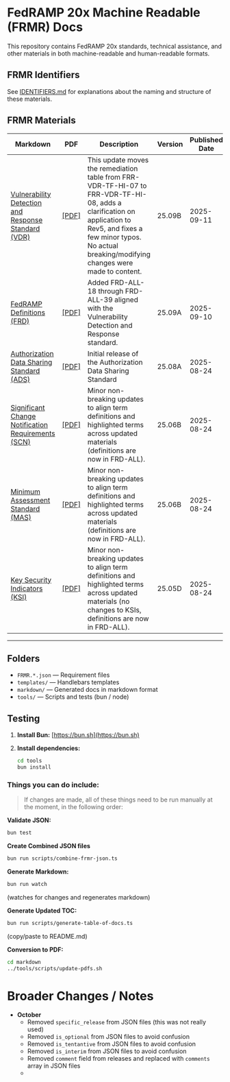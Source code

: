 # FedRAMP 20x Machine Readable (FRMR) Docs

This repository contains FedRAMP 20x standards, technical assistance, and other materials in both machine-readable and human-readable formats.

## FRMR Identifiers

See [IDENTIFIERS.md](./IDENTIFIERS.md) for explanations about the naming and structure of these materials.

## FRMR Materials

| Markdown | PDF | Description | Version | Published Date |
|-----------|---|-------------|---------|----------------|
| [Vulnerability Detection and Response Standard (VDR)](https://github.com/FedRAMP/docs/tree/main/markdown/FRMR.VDR.vulnerability-detection-and-response.md) | [[PDF]](https://github.com/FedRAMP/docs/blob/main/pdf/FRMR.VDR.vulnerability-detection-and-response.pdf) | This update moves the remediation table from FRR-VDR-TF-HI-07 to FRR-VDR-TF-HI-08, adds a clarification on application to Rev5, and fixes a few minor typos. No actual breaking/modifying changes were made to content. | 25.09B | 2025-09-11 |
| [FedRAMP Definitions (FRD)](https://github.com/FedRAMP/docs/tree/main/markdown/FRMR.FRD.fedramp-definitions.md) | [[PDF]](https://github.com/FedRAMP/docs/blob/main/pdf/FRMR.FRD.fedramp-definitions.pdf) | Added FRD-ALL-18 through FRD-ALL-39 aligned with the Vulnerability Detection and Response standard. | 25.09A | 2025-09-10 |
| [Authorization Data Sharing Standard (ADS)](https://github.com/FedRAMP/docs/tree/main/markdown/FRMR.ADS.authorization-data-sharing.md) | [[PDF]](https://github.com/FedRAMP/docs/blob/main/pdf/FRMR.ADS.authorization-data-sharing.pdf) | Initial release of the Authorization Data Sharing Standard | 25.08A | 2025-08-24 |
| [Significant Change Notification Requirements (SCN)](https://github.com/FedRAMP/docs/tree/main/markdown/FRMR.SCN.significant-change-notifications.md) | [[PDF]](https://github.com/FedRAMP/docs/blob/main/pdf/FRMR.SCN.significant-change-notifications.pdf) | Minor non-breaking updates to align term definitions and highlighted terms across updated materials (definitions are now in FRD-ALL). | 25.06B | 2025-08-24 |
| [Minimum Assessment Standard (MAS)](https://github.com/FedRAMP/docs/tree/main/markdown/FRMR.MAS.minimum-assessment-standard.md) | [[PDF]](https://github.com/FedRAMP/docs/blob/main/pdf/FRMR.MAS.minimum-assessment-standard.pdf) | Minor non-breaking updates to align term definitions and highlighted terms across updated materials (definitions are now in FRD-ALL). | 25.06B | 2025-08-24 |
| [Key Security Indicators (KSI)](https://github.com/FedRAMP/docs/tree/main/markdown/FRMR.KSI.key-security-indicators.md) | [[PDF]](https://github.com/FedRAMP/docs/blob/main/pdf/FRMR.KSI.key-security-indicators.pdf) | Minor non-breaking updates to align term definitions and highlighted terms across updated materials (no changes to KSIs, definitions are now in FRD-ALL). | 25.05D | 2025-08-24 |
---

## Folders

- `FRMR.*.json` — Requirement files
- `templates/` — Handlebars templates
- `markdown/` — Generated docs in markdown format
- `tools/` — Scripts and tests (bun / node)

## Testing

1. **Install Bun:** [https://bun.sh](https://bun.sh)

2. **Install dependencies:**

   ```sh
   cd tools
   bun install
   ```

### Things you can do include:

> If changes are made, all of these things need to be run manually at the moment, in the following order:

**Validate JSON:**

```sh
bun test
```

**Create Combined JSON files**

```sh
bun run scripts/combine-frmr-json.ts
```

 **Generate Markdown:**

```sh
bun run watch
```
(watches for changes and regenerates markdown)

**Generate Updated TOC:**

```sh
bun run scripts/generate-table-of-docs.ts
```
(copy/paste to README.md)

**Conversion to PDF:**

```sh
cd markdown
../tools/scripts/update-pdfs.sh
```

# Broader Changes / Notes

- **October**
  - Removed `specific_release` from JSON files (this was not really used)
  - Removed `is_optional` from JSON files to avoid confusion
  - Removed `is_tentantive` from JSON files to avoid confusion
  - Removed `is_interim` from JSON files to avoid confusion
  - Removed `comment` field from releases and replaced with `comments` array in JSON files
  - 
  